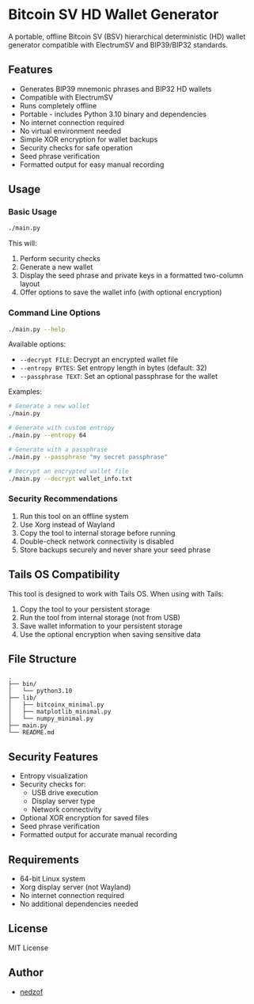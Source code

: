 # Bitcoin SV HD Wallet Generator

A portable, offline Bitcoin SV (BSV) hierarchical deterministic (HD) wallet generator compatible with ElectrumSV and BIP39/BIP32 standards.

## Features

- Generates BIP39 mnemonic phrases and BIP32 HD wallets
- Compatible with ElectrumSV
- Runs completely offline
- Portable - includes Python 3.10 binary and dependencies
- No internet connection required
- No virtual environment needed
- Simple XOR encryption for wallet backups
- Security checks for safe operation
- Seed phrase verification
- Formatted output for easy manual recording

## Usage

### Basic Usage

```bash
./main.py
```

This will:
1. Perform security checks
2. Generate a new wallet
3. Display the seed phrase and private keys in a formatted two-column layout
4. Offer options to save the wallet info (with optional encryption)

### Command Line Options

```bash
./main.py --help
```

Available options:
- `--decrypt FILE`: Decrypt an encrypted wallet file
- `--entropy BYTES`: Set entropy length in bytes (default: 32)
- `--passphrase TEXT`: Set an optional passphrase for the wallet

Examples:
```bash
# Generate a new wallet
./main.py

# Generate with custom entropy
./main.py --entropy 64

# Generate with a passphrase
./main.py --passphrase "my secret passphrase"

# Decrypt an encrypted wallet file
./main.py --decrypt wallet_info.txt
```

### Security Recommendations

1. Run this tool on an offline system
2. Use Xorg instead of Wayland
3. Copy the tool to internal storage before running
4. Double-check network connectivity is disabled
5. Store backups securely and never share your seed phrase

## Tails OS Compatibility

This tool is designed to work with Tails OS. When using with Tails:

1. Copy the tool to your persistent storage
2. Run the tool from internal storage (not from USB)
3. Save wallet information to your persistent storage
4. Use the optional encryption when saving sensitive data

## File Structure

```
.
├── bin/
│   └── python3.10
├── lib/
│   ├── bitcoinx_minimal.py
│   ├── matplotlib_minimal.py
│   └── numpy_minimal.py
├── main.py
└── README.md
```

## Security Features

- Entropy visualization
- Security checks for:
  - USB drive execution
  - Display server type
  - Network connectivity
- Optional XOR encryption for saved files
- Seed phrase verification
- Formatted output for accurate manual recording

## Requirements

- 64-bit Linux system
- Xorg display server (not Wayland)
- No internet connection required
- No additional dependencies needed

## License

MIT License

## Author
- [nedzof](https://github.com/nedzof) 